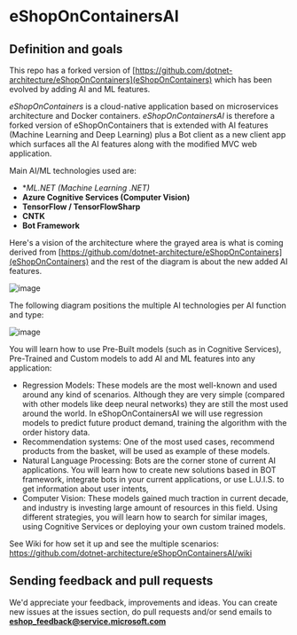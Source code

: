 # eShopOnContainersAI 

## Definition and goals

This repo has a forked version of [https://github.com/dotnet-architecture/eShopOnContainers](eShopOnContainers) which has been evolved by adding AI and ML features.

*eShopOnContainers* is a cloud-native application based on microservices architecture and Docker containers.
*eShopOnContainersAI* is therefore a forked version of eShopOnContainers that is extended with AI features (Machine Learning and Deep Learning) plus a Bot client as a new client app which surfaces all the AI features along with the modified MVC web application.

Main AI/ML technologies used are:

- **ML.NET (Machine Learning .NET)*
- **Azure Cognitive Services (Computer Vision)**
- **TensorFlow / TensorFlowSharp**
- **CNTK**
- **Bot Framework**

Here's a vision of the architecture where the grayed area is what is coming derived from [https://github.com/dotnet-architecture/eShopOnContainers](eShopOnContainers) and the rest of the diagram is about the new added AI features.

![image](https://user-images.githubusercontent.com/1712635/36817649-bd7c21ee-1c96-11e8-8825-96089de61be7.png)

The following diagram positions the multiple AI technologies per AI function and type:

![image](https://user-images.githubusercontent.com/1222398/36477436-746362e6-1701-11e8-9312-52faecbda715.png)

You will learn how to use Pre-Built models (such as in Cognitive Services), Pre-Trained and Custom models to add AI and ML features into any application:

*	Regression Models: These models are the most well-known and used around any kind of scenarios. Although they are very simple (compared with other models like deep neural networks) they are still the most used around the world. In eShopOnContainersAI we will use regression models to predict future product demand, training the algorithm with the order history data.
*	Recommendation systems: One of the most used cases, recommend products from the basket, will be used as example of these models.
*	Natural Language Processing: Bots are the corner stone of current AI applications. You will learn how to create new solutions based in BOT framework, integrate bots in your current applications, or use L.U.I.S. to get information about user intents, 
*	Computer Vision: These models gained much traction in current decade, and industry is investing large amount of resources in this field. Using different strategies, you will learn how to search for similar images, using Cognitive Services or deploying your own custom trained models.


See Wiki for how set it up and see the multiple scenarios:
https://github.com/dotnet-architecture/eShopOnContainersAI/wiki

## Sending feedback and pull requests
We'd appreciate your feedback, improvements and ideas.
You can create new issues at the issues section, do pull requests and/or send emails to **eshop_feedback@service.microsoft.com**


